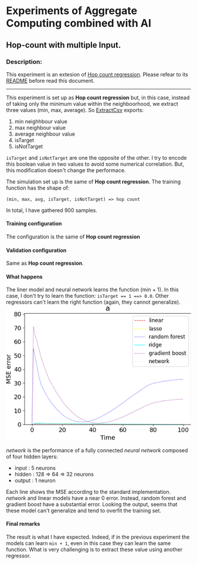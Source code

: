 # Experiments of Aggregate Computing combined with AI 

## Hop-count with multiple Input.

### Description:

This experiment is an extesion of [Hop count regression](https://github.com/cric96/experiments-ac-with-learning/tree/hop-count-regression). Please refear to its [README](https://github.com/cric96/experiments-ac-with-learning/tree/hop-count-regression#readme) before read this document.

---

This experiment is set up as **Hop count regression** but, in this case, instead of taking only the minimum value within the neighboorhood, we extract three values (min, max, average). So [ExtractCsv](src/main/scala/it/unibo/alchemist/model/implementations/actions/ExtractCsv.scala) exports:
1. min neighhbour value
2. max neighbour value
3. average neighbour value
4. isTarget
5. isNotTarget

`isTarget` and `isNotTarget` are one the opposite of the other. I try to encode this boolean value in two values to avoid some numerical correlation. But, this modification doesn't change the performace.

The simulation set up is the same of **Hop count regression**.
The training function has the shape of:
```  
(min, max, avg, isTarget, isNotTarget) => hop count
```
In total, I have gathered 900 samples.
#### Training configuration
The configuration is the same of **Hop count regression**
#### Validation configuration
Same as **Hop count regression**.
#### What happens
The liner model and neural network learns the function (min + 1). In this case, I don't try to learn the function: `isTarget == 1 ==> 0.0`.
Other regressors can't learn the right function (again, they cannot generalize).
![Result](assets/plot/model-comparison.png)

*network* is the performance of a fully connected *neural network* composed of four hidden layers:
- input : 5 neurons
- hidden : 128 => 64 => 32 neurons
- output : 1 neuron

Each line shows the MSE according to the standard implementation. *network* and linear models have a near 0 error. 
Instead, random forest and gradient boost have a substantial error. Looking the output, seems that these model can't generalize and
tend to overfit the training set.
#### Final remarks
The result is what I have expected. Indeed, if in the previous experiment the models can learn `min + 1`, even in this case they can learn the same function. What is very challenging is to extract these value using another regressor. 
